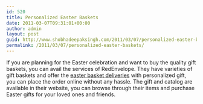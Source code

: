 ```yaml
---
id: 520
title: Personalized Easter Baskets
date: 2011-03-07T09:31:01+00:00
author: admin
layout: post
guid: http://www.shobhadeepaksingh.com/2011/03/07/personalized-easter-baskets/
permalink: /2011/03/07/personalized-easter-baskets/
---
```

If you are planning for the Easter celebration and want to buy the quality gift baskets, you can avail the services of RedEnvelope. They have varieties of gift baskets and offer the [easter basket deliveries](http://www.redenvelope.com/easter-baskets-reasb) with personalized gift, you can place the order online without any hassle. The gift and catalog are available in their website, you can browse through their items and purchase Easter gifts for your loved ones and friends.